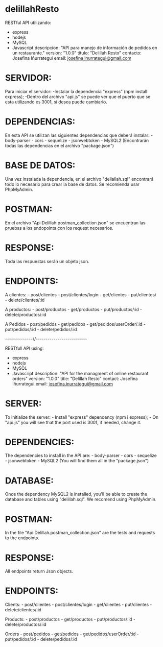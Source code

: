 ﻿# delillahResto
RESTful API utilizando: 
  - express
  - nodejs
  - MySQL 
  - Javascript 
descripcion: "API para manejo de información de pedidos en un restaurante." 
version: "1.0.0"
titulo: "Delillah Resto" 
contacto: Josefina Iñurrategui
email: josefina.inurrategui@gmail.com
 

# SERVIDOR: 
  Para iniciar el servidor:
    -Instalar la dependencia "express" (npm install express);
    -Dentro del archivo "api.js" se puede ver que el puerto que se esta utilizando es 3001, si desea puede cambiarlo.
    
# DEPENDENCIAS:
  En esta API se utilizan las siguientes dependencias que deberá instalar:
    - body-parser
    - cors
    - sequelize
    - jsonwebtoken
    - MySQL2
(Encontrarán todas las dependencias en el archivo "package.json")

# BASE DE DATOS:
  Una vez instalada la dependencia, en el archivo "deliallah.sql" encontrará todo lo necesario para crear la base de datos.
  Se recomienda usar PhpMyAdmin.

# POSTMAN:
  En el archivo "Api Delillah.postman_collection.json" se encuentran las pruebas a los endopoints con los request necesarios.  

# RESPONSE:
  Toda las respuestas serán un objeto json.

# ENDPOINTS:
  A clientes: 
    - post/clientes
    - post/clientes/login
    - get/clientes
    - put/clientes/
    - delete/clientes/:id

  A productos:
    - post/productos
    - get/productos
    - put/productos/:id
    - delete/productos/:id

  A Pedidos
    - post/pedidos
    - get/pedidos
    - get/pedidos/userOrder/:id
    - put/pedidos/:id
    - delete/pedidos/:id
    
--------------//--------------------------

RESTfull API using: 
  - express
  - nodejs
  - MySQL 
  - Javascript 
description: "API for the managment of online restaurant orders" 
version: "1.0.0"
title: "Delillah Resto" 
contact: Josefina Iñurrategui
email: josefina.inurrategui@gmail.com

# SERVER: 
  To initialize the server:
    - Install "express" dependency (npm i express);
    - On "api.js" you will see that the port used is 3001, if needed, change it.

# DEPENDENCIES:
  The dependencies to install in the API are:
      - body-parser
      - cors
      - sequelize
      - jsonwebtoken
      - MySQL2
  (You will find them all in the "package.json")
  
# DATABASE:
  Once the dependency MySQL2 is installed, you'll be able to create the database and tables using "delillah.sql".
  We recomend using PhpMyAdmin.


# POSTMAN:
 In the file "Api Delillah.postman_collection.json" are the tests and requests to the endpoints.
 
# RESPONSE:
  All endpoints return Json objects.
  
# ENDPOINTS:
  Clients: 
    - post/clientes
    - post/clientes/login
    - get/clientes
    - put/clientes
    - delete/clientes/:id

  Products:
    - post/productos
    - get/productos
    - put/productos/:id
    - delete/productos/:id

  Orders
    - post/pedidos
    - get/pedidos
    - get/pedidos/userOrder/:id
    - put/pedidos/:id
    - delete/pedidos/:id
